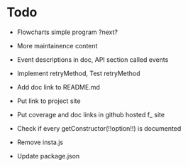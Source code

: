 # Todo

* Flowcharts simple program ?next?
* More maintainence content
* Event descriptions in doc, API section called events
* Implement retryMethod, Test retryMethod

* Add doc link to README.md
* Put link to project site
* Put coverage and doc links in github hosted f_ site
* Check if every getConstructor(!!option!!) is documented
* Remove insta.js
* Update package.json
